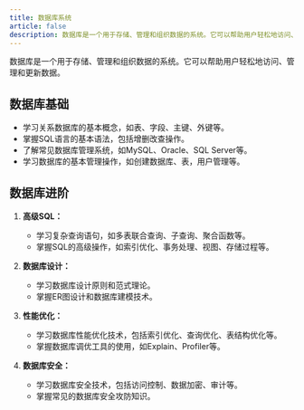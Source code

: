 ```yaml
---
title: 数据库系统
article: false
description: 数据库是一个用于存储、管理和组织数据的系统。它可以帮助用户轻松地访问、管理和更新数据。
---
```


数据库是一个用于存储、管理和组织数据的系统。它可以帮助用户轻松地访问、管理和更新数据。

## 数据库基础

- 学习关系数据库的基本概念，如表、字段、主键、外键等。
- 掌握SQL语言的基本语法，包括增删改查操作。
- 了解常见数据库管理系统，如MySQL、Oracle、SQL Server等。
- 学习数据库的基本管理操作，如创建数据库、表，用户管理等。

## 数据库进阶

1. **高级SQL：**
   - 学习复杂查询语句，如多表联合查询、子查询、聚合函数等。
   - 掌握SQL的高级操作，如索引优化、事务处理、视图、存储过程等。

2. **数据库设计：**
   - 学习数据库设计原则和范式理论。
   - 掌握ER图设计和数据库建模技术。

3. **性能优化：**
   - 学习数据库性能优化技术，包括索引优化、查询优化、表结构优化等。
   - 掌握数据库调优工具的使用，如Explain、Profiler等。

4. **数据库安全：**
   - 学习数据库安全技术，包括访问控制、数据加密、审计等。
   - 掌握常见的数据库安全攻防知识。
